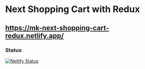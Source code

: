 # Next Shopping Cart with Redux
## https://mk-next-shopping-cart-redux.netlify.app/
### Status
[![Netlify Status](https://api.netlify.com/api/v1/badges/95cdbd23-b0bb-493f-9546-ea0e5f815c8c/deploy-status)](https://app.netlify.com/sites/next-shopping-cart-with-redux/deploys)
